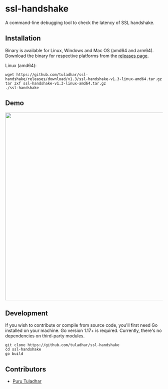 # ssl-handshake
A command-line debugging tool to check the latency of SSL handshake.

## Installation
Binary is available for Linux, Windows and Mac OS (amd64 and arm64). Download the binary for respective platforms from the [releases page](https://github.com/tuladhar/ssl-handshake/releases).

Linux (amd64):
```
wget https://github.com/tuladhar/ssl-handshake/releases/download/v1.3/ssl-handshake-v1.3-linux-amd64.tar.gz
tar zxf ssl-handshake-v1.3-linux-amd64.tar.gz
./ssl-handshake
```

## Demo
<p align="center">
  <img width="600" src="https://github.com/tuladhar/ssl-handshake/blob/main/demo/ssl-handshake.svg">
</p>

## Development

If you wish to contribute or compile from source code, you'll first need Go installed on your machine. Go version 1.17+ is required. Currently, there's no dependencies on third-party modules. 

```
git clone https://github.com/tuladhar/ssl-handshake
cd ssl-handshake 
go build
```

## Contributors
- [Puru Tuladhar](https://tuladhar.github.io)
